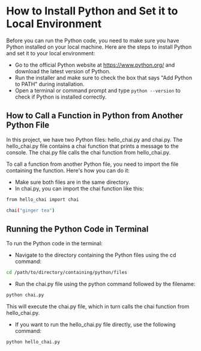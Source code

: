 # How to Install Python and Set it to Local Environment

Before you can run the Python code, you need to make sure you have Python installed on your local machine. Here are the steps to install Python and set it to your local environment:

- Go to the official Python website at https://www.python.org/ and download the latest version of Python.
- Run the installer and make sure to check the box that says "Add Python to PATH" during installation.
- Open a terminal or command prompt and type `python --version` to check if Python is installed correctly.

## How to Call a Function in Python from Another Python File

In this project, we have two Python files: hello_chai.py and chai.py. The hello_chai.py file contains a chai function that prints a message to the console. The chai.py file calls the chai function from hello_chai.py.

To call a function from another Python file, you need to import the file containing the function. Here's how you can do it:

- Make sure both files are in the same directory.
- In chai.py, you can import the chai function like this:

```bash
from hello_chai import chai

chai("ginger tea")
```

## Running the Python Code in Terminal

To run the Python code in the terminal:

- Navigate to the directory containing the Python files using the cd command:

```bash
cd /path/to/directory/containing/python/files
```

- Run the chai.py file using the python command followed by the filename:

```bash
python chai.py
```

This will execute the chai.py file, which in turn calls the chai function from hello_chai.py.

- If you want to run the hello_chai.py file directly, use the following command:

```bash
python hello_chai.py
```
